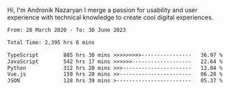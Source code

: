 Hi, I'm Andronik Nazaryan
I merge a passion for usability and user experience with technical knowledge to create cool digital experiences.


<!--START_SECTION:waka-->

```txt
From: 28 March 2020 - To: 30 June 2023

Total Time: 2,395 hrs 6 mins

TypeScript        885 hrs 30 mins >>>>>>>>>----------------   36.97 %
JavaScript        542 hrs 17 mins >>>>>>-------------------   22.64 %
Python            312 hrs 20 mins >>>----------------------   13.04 %
Vue.js            150 hrs 20 mins >>-----------------------   06.28 %
JSON              128 hrs 39 mins >------------------------   05.37 %
```

<!--END_SECTION:waka-->
